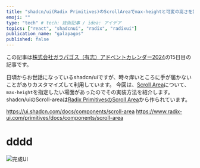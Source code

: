 ```yaml
---
title: "shadcn/ui(Radix Primitives)のScrollAreaでmax-heightと可変の高さを設定する"
emoji: ""
type: "tech" # tech: 技術記事 / idea: アイデア
topics: ["react", "shadcnui", "radix", "radixui"]
publication_name: "galapagos"
published: false
---
```


この記事は[株式会社ガラパゴス（有志）アドベントカレンダー2024](https://zenn.dev/galapagos/articles/bb5713c3a5d147)の15日目の記事です。

日頃からお世話になっているshadcn/uiですが、時々痒いところに手が届かないことがありカスタマイズして利用しています。
今回は、[Scroll Area](https://ui.shadcn.com/docs/components/scroll-area)について、`max-height`を指定したい場面があったのでその実装方法を紹介します。
shadcn/uiのScroll-areaは[Radix PrimitivesのScroll Area](https://www.radix-ui.com/primitives/docs/components/scroll-area)から作られています。

https://ui.shadcn.com/docs/components/scroll-area
https://www.radix-ui.com/primitives/docs/components/scroll-area

# dddd

![完成UI](https://storage.googleapis.com/zenn-user-upload/1864d3ec4968-20241213.gif)

